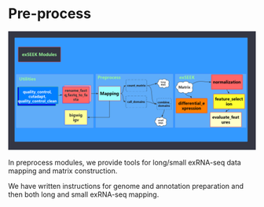 # Pre-process

![exSEEK modules](../.gitbook/assets/exseek_modules.png)

In preprocess modules, we provide tools for long/small exRNA-seq data mapping and matrix construction.

We have written instructions for genome and annotation preparation and then both long and small exRNA-seq mapping. 
